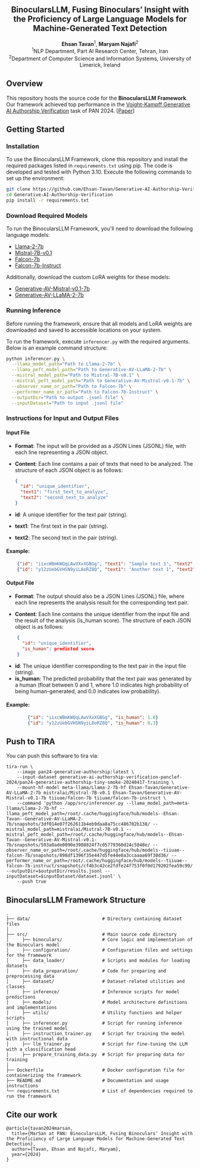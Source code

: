 <div align="center">
<h2>
BinocularsLLM, Fusing Binoculars’ Insight with the Proficiency of Large Language Models for Machine-Generated Text Detection
</h2>
</div>

 <div align="center">
<b>Ehsan Tavan</b><sup>1</sup>,
<b>Maryam Najafi</b><sup>2</sup>
</div>

<div align="center">
<sup>1</sup>NLP Department, Part AI Research Center, Tehran, Iran
</div>
<div align="center">
<sup>2</sup>Department of Computer Science and Information Systems, University of Limerick, Ireland
</div>
 

## Overview


This repository hosts the source code for the **BinocularsLLM Framework**. 
Our framework achieved top performance in the [Voight-Kampff Generative AI 
Authorship Verification](https://pan.webis.de/clef24/pan24-web/generated-content-analysis.html) task of PAN 2024. [[Paper](https://scholar.google.com/citations?view_op=view_citation&hl=en&user=oY-ufO0AAAAJ&citation_for_view=oY-ufO0AAAAJ:Y0pCki6q_DkC)]

## Getting Started

### Installation
To use the BinocularsLLM Framework, clone this repository and install 
the required packages listed in `requirements.txt` using pip. 
The code is developed and tested with Python 3.10. 
Execute the following commands to set up the environment:

```bash
git clone https://github.com/Ehsan-Tavan/Generative-AI-Authorship-Verification.git
cd Generative-AI-Authorship-Verification
pip install -r requirements.txt
```


### Download Required Models

To run the BinocularsLLM Framework, you'll need to download the following language models:

- [Llama-2-7b](https://huggingface.co/meta-llama/Llama-2-7b)
- [Mistral-7B-v0.1](https://huggingface.co/mistralai/Mistral-7B-v0.1)
- [Falcon-7b](https://huggingface.co/tiiuae/falcon-7b)
- [Falcon-7b-Instruct](https://huggingface.co/tiiuae/falcon-7b-instruct)

Additionally, download the custom LoRA weights for these models:

- [Generative-AV-Mistral-v0.1-7b](https://huggingface.co/Ehsan-Tavan/Generative-AV-Mistral-v0.1-7b)
- [Generative-AV-LLaMA-2-7b](https://huggingface.co/Ehsan-Tavan/Generative-AV-LLaMA-2-7b)

### Running Inference

Before running the framework, ensure that all models and LoRA weights are downloaded and saved to accessible locations on your system.

To run the framework, execute `inferencer.py` with the required arguments. Below is an example command structure:

```bash
python inferencer.py \
  --llama_model_path="Path to Llama-2-7b" \
  --llama_peft_model_path="Path to Generative-AV-LLaMA-2-7b" \
  --mistral_model_path="Path to Mistral-7B-v0.1" \
  --mistral_peft_model_path="Path to Generative-AV-Mistral-v0.1-7b" \
  --observer_name_or_path="Path to Falcon-7b" \
  --performer_name_or_path="Path to Falcon-7b-Instruct" \
  --outputDir="Path to output .jsonl file" \
  --inputDataset="Path to input .jsonl file"
```

### Instructions for Input and Output Files

#### Input File

- **Format**: The input will be provided as a JSON Lines (JSONL) file, with each line representing a JSON object.
- **Content**: Each line contains a pair of texts that need to be analyzed. The structure of each JSON object is as follows:

  ```json
  {
    "id": "unique_identifier",
    "text1": "first_text_to_analyze",
    "text2": "second_text_to_analyze"
  }

- **id**: A unique identifier for the text pair (string).
- **text1**: The first text in the pair (string).
- **text2**: The second text in the pair (string).

#### Example:
```json
    {"id": "iixcWBmKWQqLAwVXxXGBGg", "text1": "Sample text 1", "text2": "Sample text 2"}
    {"id": "y12zUebGVHSN9yiL8oRZ8Q", "text1": "Another text 1", "text2": "Another text 2"}
```
#### Output File

- **Format**: The output should also be a JSON Lines (JSONL) file, where each line represents the analysis result for the corresponding text pair.

- **Content**: Each line contains the unique identifier from the input file and the result of the analysis (is_human score). The structure of each JSON object is as follows:

```json
    {
      "id": "unique_identifier",
      "is_human": predicted score
    }
```

- **id**: The unique identifier corresponding to the text pair in the input file (string).
- **is_human**: The predicted probability that the text pair was generated by a human (float between 0 and 1, where 1.0 indicates high probability of being human-generated, and 0.0 indicates low probability).

#### Example:

```json
        {"id": "iixcWBmKWQqLAwVXxXGBGg", "is_human": 1.0}
        {"id": "y12zUebGVHSN9yiL8oRZ8Q", "is_human": 0.3}
```


## Push to TIRA

You can push this software to tira via:

```
tira-run \
    --image pan24-generative-authorship:latest \
    --input-dataset generative-ai-authorship-verification-panclef-2024/pan24-generative-authorship-tiny-smoke-20240417-training \
    --mount-hf-model meta-llama/Llama-2-7b-hf Ehsan-Tavan/Generative-AV-LLaMA-2-7b mistralai/Mistral-7B-v0.1 Ehsan-Tavan/Generative-AV-Mistral-v0.1-7b tiiuae/falcon-7b tiiuae/falcon-7b-instruct \
    --command 'python /app/src/inferencer.py --llama_model_path=meta-llama/Llama-2-7b-hf --llama_peft_model_path=/root/.cache/huggingface/hub/models--Ehsan-Tavan--Generative-AV-LLaMA-2-7b/snapshots/3df014e07f262611b4eb9daa8a75cc486702b138/ --mistral_model_path=mistralai/Mistral-7B-v0.1 --mistral_peft_model_path=/root/.cache/huggingface/hub/models--Ehsan-Tavan--Generative-AV-Mistral-v0.1-7b/snapshots/593a0ade0090e3988824f7c05779360d24c5048e/ --observer_name_or_path=/root/.cache/huggingface/hub/models--tiiuae--falcon-7b/snapshots/898df1396f35e447d5fe44e0a3ccaaaa69f30d36/ --performer_name_or_path=/root/.cache/huggingface/hub/models--tiiuae--falcon-7b-instruct/snapshots/cf4b3c42ce2fdfe24f753f0f0d179202fea59c99/ --outputDir=$outputDir/results.jsonl --inputDataset=$inputDataset/dataset.jsonl' \
    --push true
```


## BinocularsLLM Framework Structure


    .
    ├── data/                           # Directory containing dataset files
    │
    ├── src/                            # Main source code directory
    │     ├── binoculars/               # Core logic and implementation of the Binoculars model
    │     ├── configuration/            # Configuration files and settings for the framework
    │     ├── data_loader/              # Scripts and modules for loading datasets 
    │     ├── data_preparation/         # Code for preparing and preprocessing data
    │     ├── dataset/                  # Dataset-related utilities and classes
    │     ├── inference/                # Inference scripts for model predictions
    │     ├── models/                   # Model architecture definitions and implementations
    │     ├── utils/                    # Utility functions and helper scripts 
    │     ├── inferencer.py             # Script for running inference using the trained model
    │     ├── instruction_trainer.py    # Script for training the model with instructional data
    │     ├── llm_trainer.py            # Script for fine-tuning the LLM with a classification head
    │     ├── prepare_training_data.py  # Script for preparing data for training
    │   
    ├── Dockerfile                      # Docker configuration file for containerizing the framework
    ├── README.md                       # Documentation and usage instructions
    └── requirements.txt                # List of dependencies required to run the framework

    
## Cite our work

```
@article{tavan2024marsan,
  title={MarSan at PAN: BinocularsLLM, Fusing Binoculars’ Insight with the Proficiency of Large Language Models for Machine-Generated Text Detection},
  author={Tavan, Ehsan and Najafi, Maryam},
  year={2024}
}
```
